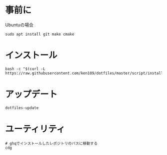 # 事前に

Ubuntuの場合

```shell
sudo apt install git make cmake
```

# インストール

```shell
bash -c "$(curl -L https://raw.githubusercontent.com/ken109/dotfiles/master/script/install.sh)"
```

# アップデート

```shell
dotfiles-update
```

# ユーティリティ

```shell
# ghqでインストールしたレポジトリのパスに移動する
cdg
```
